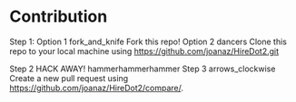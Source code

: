 # Contribution
Step 1:
  Option 1
  fork_and_knife Fork this repo!
Option 2
  dancers Clone this repo to your local machine using https://github.com/joanaz/HireDot2.git
 
Step 2
  HACK AWAY! hammerhammerhammer
Step 3
  arrows_clockwise Create a new pull request using https://github.com/joanaz/HireDot2/compare/.
